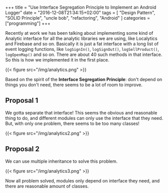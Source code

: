 +++
title = "Use Interface Segregation Principle to Implement an Android Logger"
date = "2016-12-08T21:34:15+02:00"
tags = [ "Design Pattern", "SOLID Principle", "uncle bob", "refactoring", "Android" ]
categories = ["programming"]
+++

Recently at work we has been talking about implementing some kind of Analytic interface for all the analytic libraries we are using, like Localytics and Firebase and so on.
Basically it is just a fat interface with a long list of event logging functions, like `logSignIn()`, `logSignOut()`, `logSellProduct()`, `logOpenMap()` and so on. There are about 40 such methods in that interface. So this is how we implemented it in the first place.

{{< figure src="/img/analytics.png" >}}

Based on the spirit of the **Interface Segregation Principle**: don't depend on things you don't need, there seems to be a lot of room to improve.

## Proposal 1

We gotta separate that interface! This seems the obvious and reasonable thing to do, and different modules can only use the interface that they need. But, with only one problem, there seems to be too many classes!

{{< figure src="/img/analytics2.png" >}}

## Proposal 2

We can use multiple inheritance to solve this problem.

{{< figure src="/img/analytics3.png" >}}

Now all problem solved, modules only depend on interface they need, and there are reasonable amount of classes.
